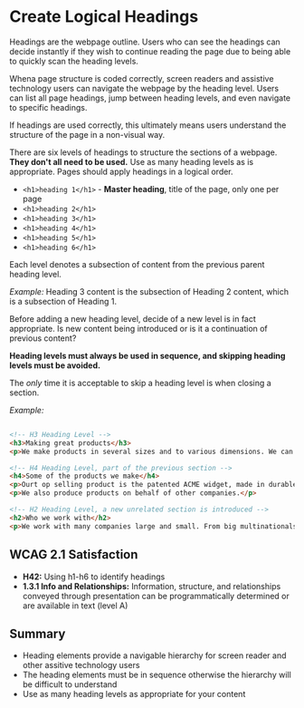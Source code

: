 # Create Logical Headings

Headings are the webpage outline. Users who can see the headings can decide instantly if they wish to continue reading the page due to being able to quickly scan the heading levels.


Whena page structure is coded correctly, screen readers and assistive technology users can navigate the webpage by the heading level. Users can list all page headings, jump between heading levels, and even navigate to specific headings.


If headings are used correctly, this ultimately means users understand the structure of the page in a non-visual way.


There are six levels of headings to structure the sections of a webpage. **They don't all need to be used.** Use as many heading levels as is appropriate. Pages should apply headings in a logical order.


- `<h1>heading 1</h1>` - **Master heading**, title of the page, only one per page
- `<h1>heading 2</h1>`
- `<h1>heading 3</h1>`
- `<h1>heading 4</h1>`
- `<h1>heading 5</h1>`
- `<h1>heading 6</h1>`

Each level denotes a subsection of content from the previous parent heading level.


_Example:_ Heading 3 content is the subsection of Heading 2 content, which is a subsection of Heading 1.


Before adding a new heading level, decide of a new level is in fact appropriate. Is new content being introduced or is it a continuation of previous content?


**Heading levels must always be used in sequence, and skipping heading levels must be avoided.**


The _only_ time it is acceptable to skip a heading level is when closing a section.


_Example:_

```html

<!-- H3 Heading Level -->
<h3>Making great products</h3>
<p>We make products in several sizes and to various dimensions. We can also provide different material.</p>

<!-- H4 Heading Level, part of the previous section -->
<h4>Some of the products we make</h4>
<p>Ourt op selling product is the patented ACME widget, made in durable PVS and available in a range of colours and sizes.</p>
<p>We also produce products on behalf of other companies.</p>

<!-- H2 Heading Level, a new unrelated section is introduced -->
<h2>Who we work with</h2>
<p>We work with many companies large and small. From big multinationals to small suppliers.</p>

```


## WCAG 2.1 Satisfaction

- **H42:** Using h1-h6 to identify headings
- **1.3.1 Info and Relationships:** Information, structure, and relationships conveyed through presentation can be programmatically determined or are available in text (level A)


## Summary

- Heading elements provide a navigable hierarchy for screen reader and other assitive technology users
- The heading elements must be in sequence otherwise the hierarchy will be difficult to understand
- Use as many heading levels as appropriate for your content
